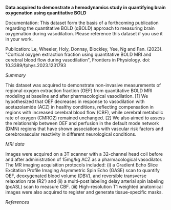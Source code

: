 **Data acquired to demonstrate a hemodynamics study in quantifying brain oxygenation using quantitative BOLD**

Documentation:
This dataset form the basis of a forthcoming publication regarding the quantitative BOLD (qBOLD) approach to measuring brain oxygenation during vasodilation. Please reference this dataset if you use it in your work.

Publication: Le, Wheeler, Holy, Donnay, Blockley, Yee, Ng and Fan. (2023). "Cortical oxygen extraction fraction using quantitative BOLD MRI and cerebral blood flow during vasodilation", Frontiers in Physiology. doi: 10.3389/fphys.2023.1231793

*Summary*

This dataset was acquired to demonstrate non-invasive measurements of regional oxygen extraction fraction (OEF) from quantitative BOLD MRI modeling at baseline and after pharmacological vasodilation. [1] We hypothesized that OEF decreases in response to vasodilation with acetazolamide (ACZ) in healthy conditions, reflecting compensation in regions with increased cerebral blood flow (CBF), while cerebral metabolic rate of oxygen (CMRO2) remained unchanged. [2] We also aimed to assess the relationship between OEF and perfusion in the default mode network (DMN) regions that have shown associations with vascular risk factors and cerebrovascular reactivity in different neurological conditions.

*MRI data*

Images were acquired on a 3T scanner with a 32-channel head coil before and after administration of 15mg/kg ACZ as a pharmacological vasodilator. The MR imaging acquisition protocols included: (i) a Gradient Echo Slice Excitation Profile Imaging Asymmetric Spin Echo (GASE) scan to quantify OEF, deoxygenated blood volume (DBV), and reversible transverse relaxation rate (R2’) and (ii) a multi-post labeling delay arterial spin labeling (pcASL) scan to measure CBF. (iii) High-resolution T1 weighted anatomical images were also acquired to register and generate tissue-specific masks. 

*References*

